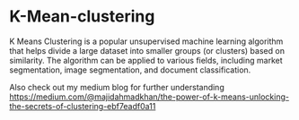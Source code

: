 # K-Mean-clustering
K Means Clustering is a popular unsupervised machine learning algorithm that helps divide a large dataset into smaller groups (or clusters) based on similarity. The algorithm can be applied to various fields, including market segmentation, image segmentation, and document classification. 

Also check out my medium blog for further understanding
https://medium.com/@majidahmadkhan/the-power-of-k-means-unlocking-the-secrets-of-clustering-ebf7eadf0a11
